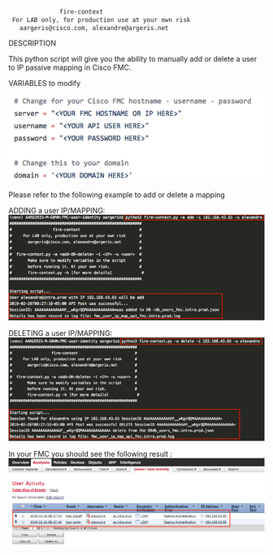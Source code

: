 
                  fire-context                          
     For LAB only, for production use at your own risk      
       aargeris@cisco.com, alexandre@argeris.net        
  
  DESCRIPTION
  
  This python script will give you the ability to manually add or delete a user to IP passive mapping in Cisco FMC.
  
  VARIABLES to modify
  
![image](https://github.com/tekgourou/Cisco-FMC-API-user-context/blob/master/screenshot-variables-to-change.png)  

  Please refer to the following example to add or delete a mapping
  
  ADDING a user IP/MAPPING:
![image](https://github.com/tekgourou/Cisco-FMC-API-user-context/blob/master/screenshot-fire-context-add-user-mapping.png)

  DELETING a user IP/MAPPING:
![image](https://github.com/tekgourou/Cisco-FMC-API-user-context/blob/master/screenshot-fire-context-delete-user-mapping.png)
  
  In your FMC you should see the following result :
![image](https://github.com/tekgourou/Cisco-FMC-API-user-context/blob/master/screenshot-FMC.png)
